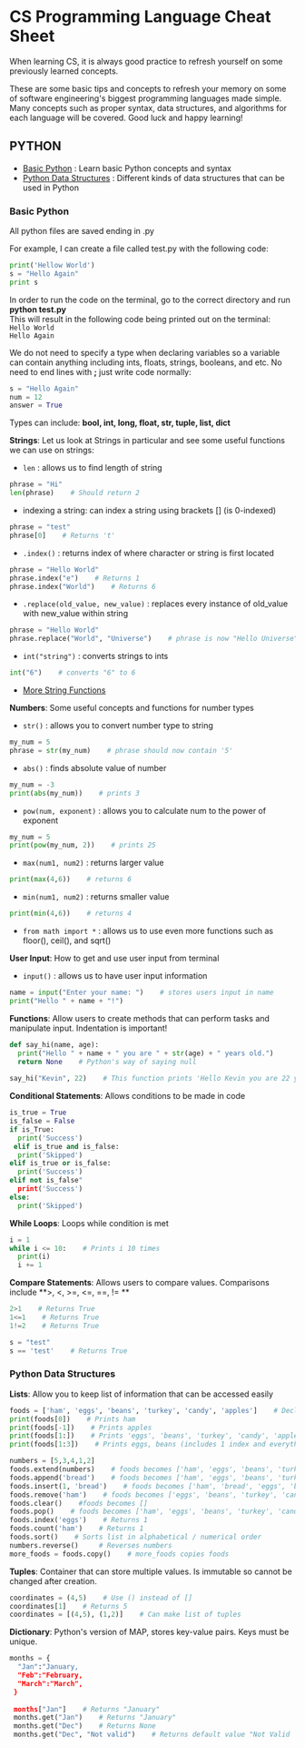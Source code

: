 # CS Programming Language Cheat Sheet
When learning CS, it is always good practice to refresh yourself on some previously learned concepts.

These are some basic tips and concepts to refresh your memory on some of software engineering's biggest programming languages made simple. Many concepts such as proper syntax, data structures, and algorithms for each language will be covered. Good luck and happy learning!

## PYTHON
- [Basic Python](#basic-python) : Learn basic Python concepts and syntax
- [Python Data Structures](#python-data-structures) : Different kinds of data structures that can be used in Python

### Basic Python
All python files are saved ending in .py 

For example, I can create a file called test.py with the following code:
```python
print('Hellow World')
s = "Hello Again"
print s
```
In order to run the code on the terminal, go to the correct directory and run **python test.py**  
This will result in the following code being printed out on the terminal:  
`Hello World`  
`Hello Again`  

We do not need to specify a type when declaring variables so a variable can contain anything including ints, floats, strings, booleans, and etc. No need to end lines with **;** just write code normally:  
```python
s = "Hello Again"
num = 12
answer = True
```  
Types can include: **bool, int, long, float, str, tuple, list, dict**  

**Strings**: Let us look at Strings in particular and see some useful functions we can use on strings:  
- `len` : allows us to find length of string  
```python
phrase = "Hi"
len(phrase)    # Should return 2
```  
- indexing a string: can index a string using brackets [] (is 0-indexed)  
```python
phrase = "test"
phrase[0]    # Returns 't'
```  
- `.index()` : returns index of where character or string is first located  
```python
phrase = "Hello World"
phrase.index("e")    # Returns 1
phrase.index("World")    # Returns 6
```  
- `.replace(old_value, new_value)` : replaces every instance of old_value with new_value within string  
```python
phrase = "Hello World"
phrase.replace("World", "Universe")    # phrase is now "Hello Universe"
```  
- `int("string")` : converts strings to ints 
```python
int("6")    # converts "6" to 6
```  
- [More String Functions](https://www.w3schools.com/python/python_ref_string.asp)  
  
  
**Numbers**: Some useful concepts and functions for number types 
- `str()` : allows you to convert number type to string
```python
my_num = 5
phrase = str(my_num)    # phrase should now contain '5'
```  
- `abs()` : finds absolute value of number
```python
my_num = -3
print(abs(my_num))    # prints 3
```  
- `pow(num, exponent)` : allows you to calculate num to the power of exponent
```python
my_num = 5
print(pow(my_num, 2))    # prints 25
```  
- `max(num1, num2)` : returns larger value
```python
print(max(4,6))    # returns 6
```  
- `min(num1, num2)` : returns smaller value
```python
print(min(4,6))    # returns 4
```  
- `from math import *` : allows us to use even more functions such as floor(), ceil(), and sqrt()  
  
**User Input**: How to get and use user input from terminal
- `input()` : allows us to have user input information  
```python
name = input("Enter your name: ")    # stores users input in name
print("Hello " + name + "!")
```  

**Functions**: Allow users to create methods that can perform tasks and manipulate input. Indentation is important!
```python  
def say_hi(name, age):
  print("Hello " + name + " you are " + str(age) + " years old.")
  return None    # Python's way of saying null
  
say_hi("Kevin", 22)    # This function prints 'Hello Kevin you are 22 years old.'
```  
**Conditional Statements**: Allows conditions to be made in code
```python
is_true = True
is_false = False
if is_True:
  print('Success')
 elif is_true and is_false:
  print('Skipped')
elif is_true or is_false:
  print('Success')
elif not is_false"
  print('Success')
else:
  print('Skipped')
```  
**While Loops**: Loops while condition is met  
```python
i = 1
while i <= 10:    # Prints i 10 times 
  print(i)
  i += 1
```  

**Compare Statements**: Allows users to compare values. Comparisons include **>, <, >=, <=, ==, != **  
```python
2>1    # Returns True
1<=1    # Returns True
1!=2    # Returns True

s = "test"
s == 'test'    # Returns True
```  

### Python Data Structures
**Lists**: Allow you to keep list of information that can be accessed easily
```python
foods = ['ham', 'eggs', 'beans', 'turkey', 'candy', 'apples']    # Declares a list
print(foods[0])    # Prints ham
print(foods[-1])    # Prints apples
print(foods[1:])    # Prints 'eggs', 'beans', 'turkey', 'candy', 'apples'
print(foods[1:3])    # Prints eggs, beans (includes 1 index and everything up to but not including 3)

numbers = [5,3,4,1,2]
foods.extend(numbers)    # foods becomes ['ham', 'eggs', 'beans', 'turkey', 'candy', 'apples',5,3,4,1,2]  
foods.append('bread')    # foods becomes ['ham', 'eggs', 'beans', 'turkey', 'candy', 'apples', 'bread']  
foods.insert(1, 'bread')    # foods becomes ['ham', 'bread', 'eggs', 'beans', 'turkey', 'candy', 'apples'] 
foods.remove('ham')    # foods becomes ['eggs', 'beans', 'turkey', 'candy', 'apples'] 
foods.clear()    #foods becomes []
foods.pop()    # foods becomes ['ham', 'eggs', 'beans', 'turkey', 'candy']
foods.index('eggs')    # Returns 1
foods.count('ham')    # Returns 1
foods.sort()    # Sorts list in alphabetical / numerical order
numbers.reverse()     # Reverses numbers
more_foods = foods.copy()    # more_foods copies foods
```  

**Tuples**: Container that can store multiple values. Is immutable so cannot be changed after creation.  
```python
coordinates = (4,5)    # Use () instead of []
coordinates[1]    # Returns 5
coordinates = [(4,5), (1,2)]    # Can make list of tuples  
```  

**Dictionary**: Python's version of MAP, stores key-value pairs. Keys must be unique.
```python
months = {
  "Jan":"January,
  "Feb":"February,
  "March":"March",
 }
 
 months["Jan"]    # Returns "January"
 months.get("Jan")    # Returns "January"
 months.get("Dec")    # Returns None
 months.get("Dec", "Not valid")    # Returns default value "Not Valid
 ```  
 



